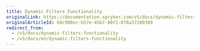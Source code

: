 ```yaml
---
title: Dynamic Filters Functionality
originalLink: https://documentation.spryker.com/v5/docs/dynamic-filters-functionality
originalArticleId: 68c908ec-b57e-45b7-80f2-078a37289309
redirect_from:
  - /v5/docs/dynamic-filters-functionality
  - /v5/docs/en/dynamic-filters-functionality
---
```



